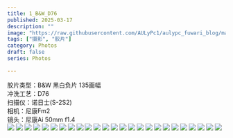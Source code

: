 ```yaml
---
title: 1_B&W_D76
published: 2025-03-17
description: ""
image: "https://raw.githubusercontent.com/AULyPc1/aulypc_fuwari_blog/main/picture/mypic/film/1_B%26W_D76/25670021_1.webp"
tags: ["摄影", "胶片"]
category: Photos
draft: false
series: Photos

---
```

胶片类型：B&W 黑白负片 135画幅  
冲洗工艺：D76  
扫描仪：诺日士(S-2S2)  
相机：尼康Fm2  
镜头：尼康Ai 50mm f1.4  
![](https://raw.githubusercontent.com/AULyPc1/aulypc_fuwari_blog/main/picture/mypic/film/1_B%26W_D76/25670001_1.webp)
![](https://raw.githubusercontent.com/AULyPc1/aulypc_fuwari_blog/main/picture/mypic/film/1_B%26W_D76/25670002_1.webp)
![](https://raw.githubusercontent.com/AULyPc1/aulypc_fuwari_blog/main/picture/mypic/film/1_B%26W_D76/25670003_1.webp)
![](https://raw.githubusercontent.com/AULyPc1/aulypc_fuwari_blog/main/picture/mypic/film/1_B%26W_D76/25670007_1.webp)
![](https://raw.githubusercontent.com/AULyPc1/aulypc_fuwari_blog/main/picture/mypic/film/1_B%26W_D76/25670008_1.webp)
![](https://raw.githubusercontent.com/AULyPc1/aulypc_fuwari_blog/main/picture/mypic/film/1_B%26W_D76/25670009_1.webp)
![](https://raw.githubusercontent.com/AULyPc1/aulypc_fuwari_blog/main/picture/mypic/film/1_B%26W_D76/25670010_1.webp)
![](https://raw.githubusercontent.com/AULyPc1/aulypc_fuwari_blog/main/picture/mypic/film/1_B%26W_D76/25670011_1.webp)
![](https://raw.githubusercontent.com/AULyPc1/aulypc_fuwari_blog/main/picture/mypic/film/1_B%26W_D76/25670012_1.webp)
![](https://raw.githubusercontent.com/AULyPc1/aulypc_fuwari_blog/main/picture/mypic/film/1_B%26W_D76/25670013_1.webp)
![](https://raw.githubusercontent.com/AULyPc1/aulypc_fuwari_blog/main/picture/mypic/film/1_B%26W_D76/25670014_1.webp)
![](https://raw.githubusercontent.com/AULyPc1/aulypc_fuwari_blog/main/picture/mypic/film/1_B%26W_D76/25670015_1.webp)
![](https://raw.githubusercontent.com/AULyPc1/aulypc_fuwari_blog/main/picture/mypic/film/1_B%26W_D76/25670016_1.webp)
![](https://raw.githubusercontent.com/AULyPc1/aulypc_fuwari_blog/main/picture/mypic/film/1_B%26W_D76/25670017_1.webp)
![](https://raw.githubusercontent.com/AULyPc1/aulypc_fuwari_blog/main/picture/mypic/film/1_B%26W_D76/25670018_1.webp)
![](https://raw.githubusercontent.com/AULyPc1/aulypc_fuwari_blog/main/picture/mypic/film/1_B%26W_D76/25670019_1.webp)
![](https://raw.githubusercontent.com/AULyPc1/aulypc_fuwari_blog/main/picture/mypic/film/1_B%26W_D76/25670020_1.webp)
![](https://raw.githubusercontent.com/AULyPc1/aulypc_fuwari_blog/main/picture/mypic/film/1_B%26W_D76/25670022_1.webp)
![](https://raw.githubusercontent.com/AULyPc1/aulypc_fuwari_blog/main/picture/mypic/film/1_B%26W_D76/25670023_1.webp)
![](https://raw.githubusercontent.com/AULyPc1/aulypc_fuwari_blog/main/picture/mypic/film/1_B%26W_D76/25670024_1.webp)
![](https://raw.githubusercontent.com/AULyPc1/aulypc_fuwari_blog/main/picture/mypic/film/1_B%26W_D76/25670028_1.webp)
![](https://raw.githubusercontent.com/AULyPc1/aulypc_fuwari_blog/main/picture/mypic/film/1_B%26W_D76/25670029_1.webp)
![](https://raw.githubusercontent.com/AULyPc1/aulypc_fuwari_blog/main/picture/mypic/film/1_B%26W_D76/25670030_1.webp)
![](https://raw.githubusercontent.com/AULyPc1/aulypc_fuwari_blog/main/picture/mypic/film/1_B%26W_D76/25670032_1.webp)
![](https://raw.githubusercontent.com/AULyPc1/aulypc_fuwari_blog/main/picture/mypic/film/1_B%26W_D76/25670033_1.webp)